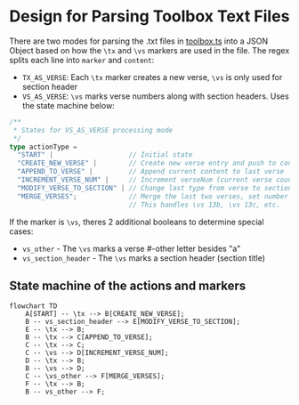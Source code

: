 # Design for Parsing Toolbox Text Files

There are two modes for parsing the .txt files in [toolbox.ts](../src/toolbox.ts) into a JSON Object based on how the `\tx` and `\vs` markers are used in the file.
The regex splits each line into `marker` and `content`:
* `TX_AS_VERSE`: Each `\tx` marker creates a new verse, `\vs` is only used for section header
* `VS_AS_VERSE`: `\vs` marks verse numbers along with section headers. Uses the state machine below:

```typescript
/**
 * States for VS_AS_VERSE processing mode
 */
type actionType =
  "START" |                   // Initial state
  "CREATE_NEW_VERSE" |        // Create new verse entry and push to content[]
  "APPEND_TO_VERSE" |         // Append current content to last verse
  "INCREMENT_VERSE_NUM" |     // Increment verseNum (current verse counter)
  "MODIFY_VERSE_TO_SECTION" | // Change last type from verse to section section
  "MERGE_VERSES";             // Merge the last two verses, set number = verseNum - 1
                              // This handles \vs 13b, \vs 13c, etc.
```

If the marker is `\vs`, theres 2 additional booleans to determine special cases:
* `vs_other` - The `\vs` marks a verse #-other letter besides "a"
* `vs_section_header` - The `\vs` marks a section header (section title)

## State machine of the actions and markers
```mermaid
flowchart TD
    A[START] -- \tx --> B[CREATE_NEW_VERSE];
    B -- vs_section_header --> E[MODIFY_VERSE_TO_SECTION];
    E -- \tx --> B;
    B -- \tx --> C[APPEND_TO_VERSE];
    C -- \tx --> C;
    C -- \vs --> D[INCREMENT_VERSE_NUM];
    D -- \tx --> B;
    B -- \vs --> D;
    C -- \vs_other --> F[MERGE_VERSES];
    F -- \tx --> B;
    B -- vs_other --> F;
```